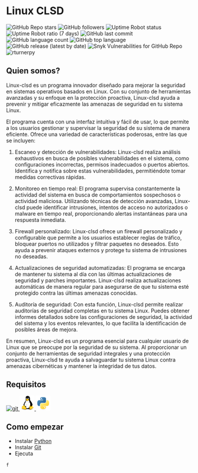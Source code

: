 # Linux CLSD 

![GitHub Repo stars](https://img.shields.io/github/stars/linux-clsd/linux-clsd?style=plastic) ![GitHub followers](https://img.shields.io/github/followers/linux-clsd?style=plastic) ![Uptime Robot status](https://img.shields.io/uptimerobot/status/m794441368-3749853622b1e76cd00e5292?style=plastic) ![Uptime Robot ratio (7 days)](https://img.shields.io/uptimerobot/ratio/7/m794441368-3749853622b1e76cd00e5292?style=plastic) ![GitHub last commit](https://img.shields.io/github/last-commit/linux-clsd/linux-clsd?style=plastic) ![GitHub language count](https://img.shields.io/github/languages/count/linux-clsd/linux-clsd?style=plastic) ![GitHub top language](https://img.shields.io/github/languages/top/linux-clsd/linux-clsd) ![GitHub release (latest by date)](https://img.shields.io/github/v/release/linux-clsd/linux-clsd) ![Snyk Vulnerabilities for GitHub Repo](https://img.shields.io/snyk/vulnerabilities/github/linux-clsd/linux-clsd?style=plastic) <img src="https://komarev.com/ghpvc/?username=rturnerpy&label=Profile%20views&color=0e75b6&style=flat" alt="rturnerpy" />

## Quien somos?
Linux-clsd es un programa innovador diseñado para mejorar la seguridad en sistemas operativos basados en Linux. Con su conjunto de herramientas avanzadas y su enfoque en la protección proactiva, Linux-clsd ayuda a prevenir y mitigar eficazmente las amenazas de seguridad en tu sistema Linux.

El programa cuenta con una interfaz intuitiva y fácil de usar, lo que permite a los usuarios gestionar y supervisar la seguridad de su sistema de manera eficiente. Ofrece una variedad de características poderosas, entre las que se incluyen:

1. Escaneo y detección de vulnerabilidades: Linux-clsd realiza análisis exhaustivos en busca de posibles vulnerabilidades en el sistema, como configuraciones incorrectas, permisos inadecuados o puertos abiertos. Identifica y notifica sobre estas vulnerabilidades, permitiéndote tomar medidas correctivas rápidas.

2. Monitoreo en tiempo real: El programa supervisa constantemente la actividad del sistema en busca de comportamientos sospechosos o actividad maliciosa. Utilizando técnicas de detección avanzadas, Linux-clsd puede identificar intrusiones, intentos de acceso no autorizados o malware en tiempo real, proporcionando alertas instantáneas para una respuesta inmediata.

3. Firewall personalizado: Linux-clsd ofrece un firewall personalizado y configurable que permite a los usuarios establecer reglas de tráfico, bloquear puertos no utilizados y filtrar paquetes no deseados. Esto ayuda a prevenir ataques externos y protege tu sistema de intrusiones no deseadas.

4. Actualizaciones de seguridad automatizadas: El programa se encarga de mantener tu sistema al día con las últimas actualizaciones de seguridad y parches importantes. Linux-clsd realiza actualizaciones automáticas de manera regular para asegurarse de que tu sistema esté protegido contra las últimas amenazas conocidas.

5. Auditoría de seguridad: Con esta función, Linux-clsd permite realizar auditorías de seguridad completas en tu sistema Linux. Puedes obtener informes detallados sobre las configuraciones de seguridad, la actividad del sistema y los eventos relevantes, lo que facilita la identificación de posibles áreas de mejora.

En resumen, Linux-clsd es un programa esencial para cualquier usuario de Linux que se preocupe por la seguridad de su sistema. Al proporcionar un conjunto de herramientas de seguridad integrales y una protección proactiva, Linux-clsd te ayuda a salvaguardar tu sistema Linux contra amenazas cibernéticas y mantener la integridad de tus datos.

## Requisitos
<p align="left"> <a href="https://git-scm.com/" target="_blank" rel="noreferrer"> <img src="https://www.vectorlogo.zone/logos/git-scm/git-scm-icon.svg" alt="git" width="40" height="40"/> </a> <a href="https://www.linux.org/" target="_blank" rel="noreferrer"> <img src="https://raw.githubusercontent.com/devicons/devicon/master/icons/linux/linux-original.svg" alt="linux" width="40" height="40"/> </a> <a href="https://www.python.org" target="_blank" rel="noreferrer"> <img src="https://raw.githubusercontent.com/devicons/devicon/master/icons/python/python-original.svg" alt="python" width="40" height="40"/> </a> </p>

## Como empezar
- Instalar [Python](https://python.org)
- Instalar [Git](https://git-scm.com/)
- Ejecuta 
```
f
```
